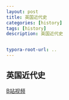 ```yaml
---
layout: post
title: 英国近代史
categories: [history]
tags: [history]
description: 英国近代史


typora-root-url: ..
---
```




## 英国近代史

[B站视频](https://www.bilibili.com/video/av14633647/)











